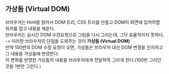 ## 가상돔 (Virtual DOM)
브라우저는 html을 읽어서 DOM 트리, CSS 트리를 만들고 DOM이 화면에 있어야할 위치를 잡고 내용을 채운다.  
브라우저는 실시간 DOM 수정요청으로 그림을 다시 그리는데, 그닥 효율적이지 못하다.  
-> 이러한 브라우저의 단점을 도와주는 것이 **가상돔 (Virtual DOM)**  
만약 100번의 DOM 수정 요청이 오면, 가상돔은 브라우저 대신 DOM 변경을 인지하고 그 내용을 가상돔에 반영한다.  
이 변화를 반영한 가상돔의 내용을 브라우저에게 전달하여 그리게 한다.(100번 그리던 것을 1번만 그린다.)
